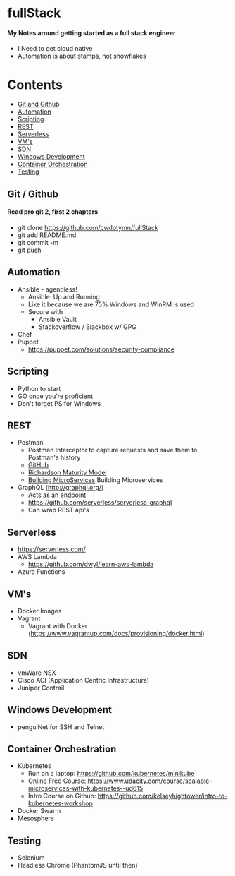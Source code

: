 # fullStack

#### My Notes around getting started as a full stack engineer
- I Need to get cloud native
- Automation is about stamps, not snowflakes

# Contents
* [Git and Github](#git)
* [Automation](#automation)
* [Scripting](#scripting)
* [REST](#rest)
* [Serverless](#serverless)
* [VM's](#vm)
* [SDN](#sdn)
* [Windows Development](#windows)
* [Container Orchestration](#orchestration)
* [Testing](#testing)


## <a name="git" /> Git / Github 
#### Read pro git 2, first 2 chapters
  * git clone https://github.com/cwdotymn/fullStack
  * git add README.md
  * git commit -m
  * git push

## <a name="automation" /> Automation
  * Ansible - agendless!
    * Ansible: Up and Running
    * Like it because we are 75% Windows and WinRM is used
    * Secure with
      * Ansible Vault
      * Stackoverflow / Blackbox w/ GPG
  * Chef
  * Puppet
    * https://puppet.com/solutions/security-compliance

## <a name="scripting" /> Scripting
  * Python to start
  * GO once you're proficient
  * Don't forget PS for Windows

## <a name="rest" /> REST
  * Postman
    * Postman Interceptor to capture requests and save them to Postman's history
    * [GitHub](http://github.com)
    * [Richardson Maturity Model](http://martinfowler.com/articles/richardsonMaturityModel.html) 
    * [Building MicroServices](http://search.safaribooksonline.com/book/software-engineering-and-development/9781491950340)
Building Microservices
  * GraphQL (http://graphql.org/)
    * Acts as an endpoint
    * https://github.com/serverless/serverless-graphql
    * Can wrap REST api's

## <a name="serverless" /> Serverless
  * https://serverless.com/
  * AWS Lambda
    * https://github.com/dwyl/learn-aws-lambda
  * Azure Functions

## <a name="vm" /> VM's
  * Docker Images
  * Vagrant
    * Vagrant with Docker (https://www.vagrantup.com/docs/provisioning/docker.html)

## <a name="sdn" /> SDN
  * vmWare NSX
  * Cisco ACI (Application Centric Infrastructure)
  * Juniper Contrail

## <a name="windows" />Windows Development
  * penguiNet for SSH and Telnet

## <a name="orchestration" /> Container Orchestration
  * Kubernetes
    * Run on a laptop: https://github.com/kubernetes/minikube
    * Online Free Course: https://www.udacity.com/course/scalable-microservices-with-kubernetes--ud615
    * Intro Course on Github: https://github.com/kelseyhightower/intro-to-kubernetes-workshop
  * Docker Swarm
  * Mesosphere

## <a name="testing" />Testing
  * Selenium
  * Headless Chrome (PhantomJS until then)
